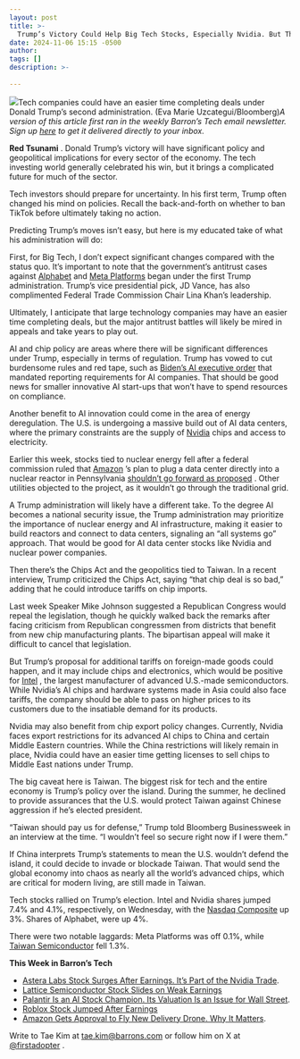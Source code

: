 ```yaml
---
layout: post
title: >-
  Trump’s Victory Could Help Big Tech Stocks, Especially Nvidia. But There’s One Warning Sign.
date: 2024-11-06 15:15 -0500
author: 
tags: []
description: >-
  
---
```

![](https://images.barrons.com/im-68058521?width=639&height=426)Tech companies could have an easier time completing deals under Donald Trump’s second administration.  (Eva Marie Uzcategui/Bloomberg)*A version of this article first ran in the weekly Barron’s Tech email newsletter. Sign up [here](https://www.barrons.com/newsletters) to get it delivered directly to your inbox.*

**Red Tsunami** . Donald Trump’s victory will have significant policy and geopolitical implications for every sector of the economy. The tech investing world generally celebrated his win, but it brings a complicated future for much of the sector.

Tech investors should prepare for uncertainty. In his first term, Trump often changed his mind on policies. Recall the back-and-forth on whether to ban TikTok before ultimately taking no action.

Predicting Trump’s moves isn’t easy, but here is my educated take of what his administration will do:

First, for Big Tech, I don’t expect significant changes compared with the status quo. It’s important to note that the government’s antitrust cases against [Alphabet](/market-data/stocks/googl?mod=article_chiclet) and [Meta Platforms](/market-data/stocks/meta?mod=article_chiclet) began under the first Trump administration. Trump’s vice presidential pick, JD Vance, has also complimented Federal Trade Commission Chair Lina Khan’s leadership.

Ultimately, I anticipate that large technology companies may have an easier time completing deals, but the major antitrust battles will likely be mired in appeals and take years to play out.

AI and chip policy are areas where there will be significant differences under Trump, especially in terms of regulation. Trump has vowed to cut burdensome rules and red tape, such as [Biden’s AI executive order](https://www.barrons.com/articles/ai-regulation-openai-microsoft-cd279eeb?mod=article_inline) that mandated reporting requirements for AI companies. That should be good news for smaller innovative AI start-ups that won’t have to spend resources on compliance.

Another benefit to AI innovation could come in the area of energy deregulation. The U.S. is undergoing a massive build out of AI data centers, where the primary constraints are the supply of [Nvidia](/market-data/stocks/nvda?mod=article_chiclet) chips and access to electricity.

Earlier this week, stocks tied to nuclear energy fell after a federal commission ruled that [Amazon](/market-data/stocks/amzn?mod=article_chiclet) ’s plan to plug a data center directly into a nuclear reactor in Pennsylvania [shouldn’t go forward as proposed](https://www.barrons.com/articles/talen-stock-price-amazon-nuclear-deal-constellation-vistra-ferc-84a3da8d?mod=article_inline) . Other utilities objected to the project, as it wouldn’t go through the traditional grid.

A Trump administration will likely have a different take. To the degree AI becomes a national security issue, the Trump administration may prioritize the importance of nuclear energy and AI infrastructure, making it easier to build reactors and connect to data centers, signaling an “all systems go” approach. That would be good for AI data center stocks like Nvidia and nuclear power companies.

Then there’s the Chips Act and the geopolitics tied to Taiwan. In a recent interview, Trump criticized the Chips Act, saying “that chip deal is so bad,” adding that he could introduce tariffs on chip imports.

Last week Speaker Mike Johnson suggested a Republican Congress would repeal the legislation, though he quickly walked back the remarks after facing criticism from Republican congressmen from districts that benefit from new chip manufacturing plants. The bipartisan appeal will make it difficult to cancel that legislation.

But Trump’s proposal for additional tariffs on foreign-made goods could happen, and it may include chips and electronics, which would be positive for [Intel](/market-data/stocks/intc?mod=article_chiclet) , the largest manufacturer of advanced U.S.-made semiconductors. While Nvidia’s AI chips and hardware systems made in Asia could also face tariffs, the company should be able to pass on higher prices to its customers due to the insatiable demand for its products.

Nvidia may also benefit from chip export policy changes. Currently, Nvidia faces export restrictions for its advanced AI chips to China and certain Middle Eastern countries. While the China restrictions will likely remain in place, Nvidia could have an easier time getting licenses to sell chips to Middle East nations under Trump.

The big caveat here is Taiwan. The biggest risk for tech and the entire economy is Trump’s policy over the island. During the summer, he declined to provide assurances that the U.S. would protect Taiwan against Chinese aggression if he’s elected president.

“Taiwan should pay us for defense,” Trump told Bloomberg Businessweek in an interview at the time. “I wouldn’t feel so secure right now if I were them.”

If China interprets Trump’s statements to mean the U.S. wouldn’t defend the island, it could decide to invade or blockade Taiwan. That would send the global economy into chaos as nearly all the world’s advanced chips, which are critical for modern living, are still made in Taiwan.

Tech stocks rallied on Trump’s election. Intel and Nvidia shares jumped 7.4% and 4.1%, respectively, on Wednesday, with the [Nasdaq Composite](/market-data/indexes/comp?mod=article_chiclet) up 3%. Shares of Alphabet, were up 4%.

There were two notable laggards: Meta Platforms was off 0.1%, while [Taiwan Semiconductor](/market-data/stocks/2330?countrycode=tw&mod=article_chiclet) fell 1.3%.

**This Week in Barron’s Tech**

* [Astera Labs Stock Surges After Earnings. It’s Part of the Nvidia Trade](https://www.barrons.com/articles/astera-earnings-stock-price-nvidia-55b1a09d?refsec=technology&mod=article_inline).
* [Lattice Semiconductor Stock Slides on Weak Earnings](https://www.barrons.com/articles/lattice-semiconductor-earnings-stock-price-427119ee?refsec=technology&mod=article_inline)
* [Palantir Is an AI Stock Champion. Its Valuation Is an Issue for Wall Street](https://www.barrons.com/articles/palantir-stock-price-ai-software-b00d6f55?refsec=technology&mod=article_inline).
* [Roblox Stock Jumped After Earnings](https://www.barrons.com/articles/roblox-stock-analyst-ratings-morgan-stanley-c9a4f213?refsec=technology&mod=article_inline)
* [Amazon Gets Approval to Fly New Delivery Drone. Why It Matters](https://www.barrons.com/articles/amazon-stock-price-delivery-drone-81d4ac9e?refsec=technology&mod=article_inline).

Write to Tae Kim at [tae.kim@barrons.com](mailto:tae.kim@barrons.com) or follow him on X at [@firstadopter](https://x.com/firstadopter) .

